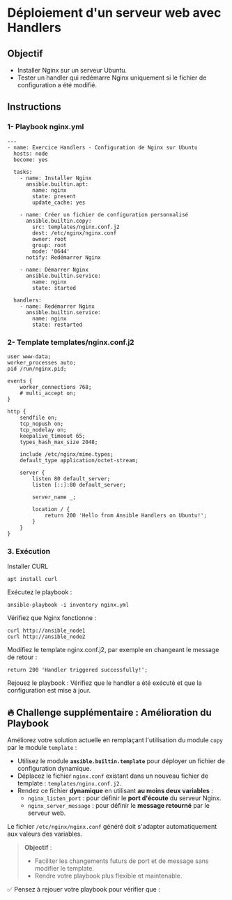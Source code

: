 # Déploiement d'un serveur web avec Handlers

## Objectif 
- Installer Nginx sur un serveur Ubuntu.
- Tester un handler qui redémarre Nginx uniquement si le fichier de configuration a été modifié.

## Instructions
### 1- Playbook nginx.yml

```
---
- name: Exercice Handlers - Configuration de Nginx sur Ubuntu
  hosts: node
  become: yes

  tasks:
    - name: Installer Nginx
      ansible.builtin.apt:
        name: nginx
        state: present
        update_cache: yes

    - name: Créer un fichier de configuration personnalisé
      ansible.builtin.copy:
        src: templates/nginx.conf.j2
        dest: /etc/nginx/nginx.conf
        owner: root
        group: root
        mode: '0644'
      notify: Redémarrer Nginx

    - name: Démarrer Nginx
      ansible.builtin.service:
        name: nginx
        state: started

  handlers:
    - name: Redémarrer Nginx
      ansible.builtin.service:
        name: nginx
        state: restarted
```

### 2- Template templates/nginx.conf.j2

```
user www-data;
worker_processes auto;
pid /run/nginx.pid;

events {
    worker_connections 768;
    # multi_accept on;
}

http {
    sendfile on;
    tcp_nopush on;
    tcp_nodelay on;
    keepalive_timeout 65;
    types_hash_max_size 2048;

    include /etc/nginx/mime.types;
    default_type application/octet-stream;

    server {
        listen 80 default_server;
        listen [::]:80 default_server;

        server_name _;

        location / {
            return 200 'Hello from Ansible Handlers on Ubuntu!';
        }
    }
}

```
###  3. Exécution

Installer CURL

```
apt install curl
```

Exécutez le playbook :

```
ansible-playbook -i inventory nginx.yml
```

Vérifiez que Nginx fonctionne :

```
curl http://ansible_node1
curl http://ansible_node2
```

Modifiez le template nginx.conf.j2, par exemple en changeant le message de retour :

```
return 200 'Handler triggered successfully!';
```
Rejouez le playbook :
Vérifiez que le handler a été exécuté et que la configuration est mise à jour.

## 🔥 Challenge supplémentaire : Amélioration du Playbook

Améliorez votre solution actuelle en remplaçant l'utilisation du module `copy` par le module `template` :

- Utilisez le module **`ansible.builtin.template`** pour déployer un fichier de configuration dynamique.
- Déplacez le fichier `nginx.conf` existant dans un nouveau fichier de template : `templates/nginx.conf.j2`.
- Rendez ce fichier **dynamique** en utilisant **au moins deux variables** :
  - `nginx_listen_port` : pour définir le **port d'écoute** du serveur Nginx.
  - `nginx_server_message` : pour définir le **message retourné** par le serveur web.

Le fichier `/etc/nginx/nginx.conf` généré doit s'adapter automatiquement aux valeurs des variables.

> **Objectif** :  
> - Faciliter les changements futurs de port et de message sans modifier le template.
> - Rendre votre playbook plus flexible et maintenable.

✅ Pensez à rejouer votre playbook pour vérifier que :
